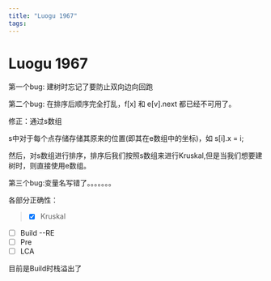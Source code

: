 ```yaml
---
title: "Luogu 1967"
tags: 
---
```


# Luogu 1967

第一个bug: 建树时忘记了要防止双向边向回跑

第二个bug: 在排序后顺序完全打乱，f[x] 和 e[v].next 都已经不可用了。

修正：通过s数组

s中对于每个点存储存储其原来的位置(即其在e数组中的坐标)，如 s[i].x = i;

然后，对s数组进行排序，排序后我们按照s数组来进行Kruskal,但是当我们想要建树时，则直接使用e数组。

第三个bug:变量名写错了。。。。。。。

各部分正确性：
> - [x] Kruskal
- [ ] Build	--RE
- [ ] Pre
- [ ] LCA

目前是Build时栈溢出了
